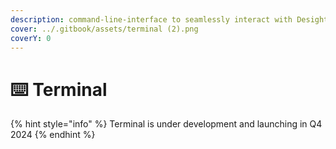 ```yaml
---
description: command-line-interface to seamlessly interact with Desights Protocol locally
cover: ../.gitbook/assets/terminal (2).png
coverY: 0
---
```


# ⌨️ Terminal



{% hint style="info" %}
Terminal is under development and launching in Q4 2024
{% endhint %}

